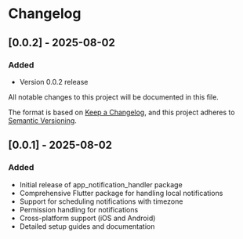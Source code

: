 # Changelog

## [0.0.2] - 2025-08-02

### Added
- Version 0.0.2 release

All notable changes to this project will be documented in this file.

The format is based on [Keep a Changelog](https://keepachangelog.com/en/1.0.0/),
and this project adheres to [Semantic Versioning](https://semver.org/spec/v2.0.0.html).

## [0.0.1] - 2025-08-02

### Added

- Initial release of app_notification_handler package
- Comprehensive Flutter package for handling local notifications
- Support for scheduling notifications with timezone
- Permission handling for notifications
- Cross-platform support (iOS and Android)
- Detailed setup guides and documentation
